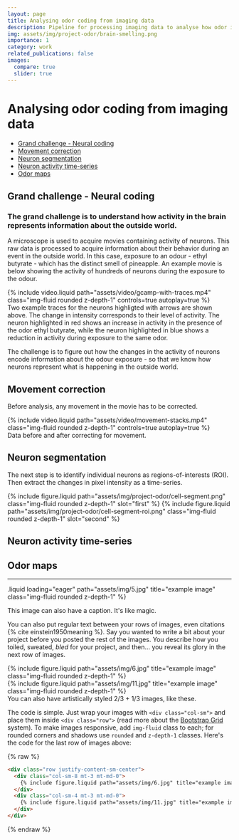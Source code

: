 ```yaml
---
layout: page
title: Analysing odor coding from imaging data
description: Pipeline for processing imaging data to analyse how odor information is organized
img: assets/img/project-odor/brain-smelling.png
importance: 1
category: work
related_publications: false
images:
  compare: true
  slider: true
---
```


# Analysing odor coding from imaging data
- [Grand challenge - Neural coding](#grand-challenge-Neural-coding)
- [Movement correction](#movement-correction)
- [Neuron segmentation](#neuron-segmentation)
- [Neuron activity time-series](#neuron-activity-time-series)
- [Odor maps](#odor-maps)

## Grand challenge - Neural coding
### The grand challenge is to understand how activity in the brain represents information about the outside world. 

A microscope is used to acquire movies containing activity of neurons. This raw data is processed to acquire information about their behavior during an event in the outside world. In this case, exposure to an odour - ethyl butyrate - which has the distinct smell of pineapple. An example movie is below showing the activity of hundreds of neurons during the exposure to the odour. 

<div class="row justify-content-sm-center">
    <div class="col-sm mt-3 mt-md-0">
        {% include video.liquid path="assets/video/gcamp-with-traces.mp4" class="img-fluid rounded z-depth-1" controls=true autoplay=true %}
    </div>
</div>
<div class="caption">
    Two example traces for the neurons highligted with arrows are shown above. The change in intensity corresponds to their level of activity. The neuron highlighted in red shows an increase in activity in the presence of the odor ethyl butyrate, while the neuron highlighted in blue shows a reduction in activity during exposure to the same odor. 
</div>

The challenge is to figure out how the changes in the activity of neurons encode information about the odour exposure - so that we know how neurons represent what is happening in the outside world. 

## Movement correction

Before analysis, any movement in the movie has to be corrected. 

<div class="row justify-content-sm-center">
    <div class="col-sm mt-3 mt-md-0">
        {% include video.liquid path="assets/video/movement-stacks.mp4" class="img-fluid rounded z-depth-1" controls=true autoplay=true %}
    </div>
</div>
<div class="caption">
    Data before and after correcting for movement. 
</div>


## Neuron segmentation

The next step is to identify individual neurons as regions-of-interests (ROI). Then extract the changes in pixel intensity as a time-series.

<img-comparison-slider>
  {% include figure.liquid path="assets/img/project-odor/cell-segment.png" class="img-fluid rounded z-depth-1" slot="first" %}
  {% include figure.liquid path="assets/img/project-odor/cell-segment-roi.png" class="img-fluid rounded z-depth-1" slot="second" %}
</img-comparison-slider>

## Neuron activity time-series

## Odor maps



---
.liquid loading="eager" path="assets/img/5.jpg" title="example image" class="img-fluid rounded z-depth-1" %}
    </div>
</div>
<div class="caption">
    This image can also have a caption. It's like magic.
</div>

You can also put regular text between your rows of images, even citations {% cite einstein1950meaning %}.
Say you wanted to write a bit about your project before you posted the rest of the images.
You describe how you toiled, sweated, _bled_ for your project, and then... you reveal its glory in the next row of images.

<div class="row justify-content-sm-center">
    <div class="col-sm-8 mt-3 mt-md-0">
        {% include figure.liquid path="assets/img/6.jpg" title="example image" class="img-fluid rounded z-depth-1" %}
    </div>
    <div class="col-sm-4 mt-3 mt-md-0">
        {% include figure.liquid path="assets/img/11.jpg" title="example image" class="img-fluid rounded z-depth-1" %}
    </div>
</div>
<div class="caption">
    You can also have artistically styled 2/3 + 1/3 images, like these.
</div>

The code is simple.
Just wrap your images with `<div class="col-sm">` and place them inside `<div class="row">` (read more about the <a href="https://getbootstrap.com/docs/4.4/layout/grid/">Bootstrap Grid</a> system).
To make images responsive, add `img-fluid` class to each; for rounded corners and shadows use `rounded` and `z-depth-1` classes.
Here's the code for the last row of images above:

{% raw %}

```html
<div class="row justify-content-sm-center">
  <div class="col-sm-8 mt-3 mt-md-0">
    {% include figure.liquid path="assets/img/6.jpg" title="example image" class="img-fluid rounded z-depth-1" %}
  </div>
  <div class="col-sm-4 mt-3 mt-md-0">
    {% include figure.liquid path="assets/img/11.jpg" title="example image" class="img-fluid rounded z-depth-1" %}
  </div>
</div>
```

{% endraw %}
